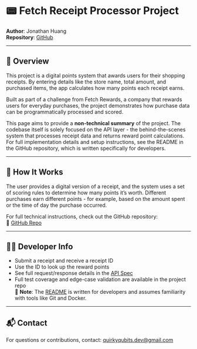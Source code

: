 # 📟 Fetch Receipt Processor Project

**Author**: Jonathan Huang  
**Repository**: [GitHub](https://github.com/QuirkyQubits/fetch-receipt-processor-challenge)

---

## 📌 Overview

This project is a digital points system that awards users for their shopping receipts. By entering details like the store name, total amount, and purchased items, the app calculates how many points each receipt earns.

Built as part of a challenge from Fetch Rewards, a company that rewards users for everyday purchases, the project demonstrates how purchase data can be programmatically processed and scored.

This page aims to provide a **non-technical summary** of the project. The codebase itself is solely focused on the API layer - the behind-the-scenes system that processes receipt data and returns reward point calculations. For full implementation details and setup instructions, see the README in the GitHub repository, which is written specifically for developers.

---

## 🚀 How It Works

The user provides a digital version of a receipt, and the system uses a set of scoring rules to determine how many points it’s worth. Different purchases earn different points - for example, based on the amount spent or the time of day the purchase occurred.

For full technical instructions, check out the GitHub repository:  
🔗 [GitHub Repo](https://github.com/QuirkyQubits/fetch-receipt-processor-challenge/tree/main)

---

## 🧑‍💻 Developer Info

- Submit a receipt and receive a receipt ID
- Use the ID to look up the reward points
- See full request/response details in the [API Spec](https://github.com/fetch-rewards/receipt-processor-challenge/blob/main/api.yml)
- Full test coverage and edge-case validation are available in the project repo  
  📄 **Note**: The [README](https://github.com/QuirkyQubits/fetch-receipt-processor-challenge#readme) is written for developers and assumes familiarity with tools like Git and Docker.

---

## 📬 Contact

For questions or contributions, contact: [quirkyqubits.dev@gmail.com](mailto:quirkyqubits.dev@gmail.com)
